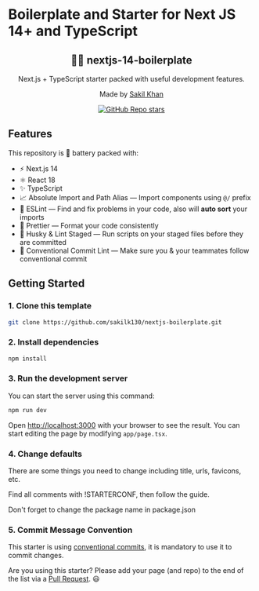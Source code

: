 # Boilerplate and Starter for Next JS 14+ and TypeScript

<div align="center">
  <h2>🚀🚀 nextjs-14-boilerplate</h2>
  <p>Next.js + TypeScript starter packed with useful development features.</p>
  <p>Made by <a href="https://github.com/sakilk130">Sakil Khan</a></p>

[![GitHub Repo stars](https://img.shields.io/github/stars/sakilk130/nextjs-boilerplate)](https://github.com/sakilk130/nextjs-boilerplate/stargazers)

</div>

## Features

This repository is 🔋 battery packed with:

- ⚡️ Next.js 14
- ⚛️ React 18
- ✨ TypeScript
- 📈 Absolute Import and Path Alias — Import components using `@/` prefix
- 📏 ESLint — Find and fix problems in your code, also will **auto sort** your imports
- 💖 Prettier — Format your code consistently
- 🐶 Husky & Lint Staged — Run scripts on your staged files before they are committed
- 🤖 Conventional Commit Lint — Make sure you & your teammates follow conventional commit

## Getting Started

### 1. Clone this template

```bash
git clone https://github.com/sakilk130/nextjs-boilerplate.git
```

### 2. Install dependencies

```bash
npm install
```

### 3. Run the development server

You can start the server using this command:

```bash
npm run dev
```

Open [http://localhost:3000](http://localhost:3000) with your browser to see the result. You can start editing the page by modifying `app/page.tsx`.

### 4. Change defaults

There are some things you need to change including title, urls, favicons, etc.

Find all comments with !STARTERCONF, then follow the guide.

Don't forget to change the package name in package.json

### 5. Commit Message Convention

This starter is using [conventional commits](https://www.conventionalcommits.org/en/v1.0.0/), it is mandatory to use it to commit changes.

Are you using this starter? Please add your page (and repo) to the end of the list via a [Pull Request](https://github.com/sakilk130/nextjs-boilerplate/edit/main/README.md). 😃
